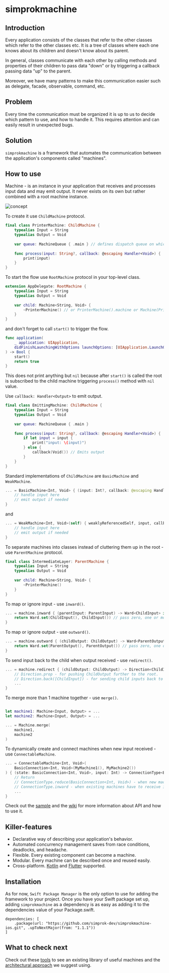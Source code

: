 # simprokmachine


## Introduction

Every application consists of the classes that refer to the other classes which refer to the other classes etc. It is a tree of classes where each one knows about its children and doesn't know about its parent.

In general, classes communicate with each other by calling methods and properties of their children to pass data "down" or by triggering a callback passing data "up" to the parent.

Moreover, we have many patterns to make this communication easier such as delegate, facade, observable, command, etc.

## Problem

Every time the communication must be organized it is up to us to decide which pattern to use, and how to handle it. This requires attention and can easily result in unexpected bugs.

## Solution

```simprokmachine``` is a framework that automates the communication between the application's components called "machines".

## How to use

Machine - is an instance in your application that receives and processes input data and may emit output. It never exists on its own but rather combined with a root machine instance.

![concept](https://github.com/simprok-dev/simprokmachine-ios/blob/main/images/simprokmachine.drawio.png)

To create it use ```ChildMachine``` protocol.

```Swift
final class PrinterMachine: ChildMachine {
    typealias Input = String
    typealias Output = Void
    
    var queue: MachineQueue { .main } // defines dispatch queue on which process() method works 
    
    func process(input: String?, callback: @escaping Handler<Void>) {
        print(input)
    }
}
```

To start the flow use ```RootMachine``` protocol in your top-level class.

```Swift
extension AppDelegate: RootMachine {
    typealias Input = String
    typealias Output = Void
    
    var child: Machine<String, Void> {
        ~PrinterMachine() // or PrinterMachine().machine or Machine(PrinterMachine())
    }
}
```

and don't forget to call ```start()``` to trigger the flow.

```Swift
func application(
    _ application: UIApplication,
    didFinishLaunchingWithOptions launchOptions: [UIApplication.LaunchOptionsKey: Any]?
) -> Bool {
    start()
    return true
}
```

This does not print anything but ```nil``` because after ```start()``` is called the root is subscribed to the child machine triggering ```process()``` method with ```nil``` value.

Use ```callback: Handler<Output>``` to emit output. 

```Swift
final class EmittingMachine: ChildMachine {
    typealias Input = String
    typealias Output = Void
    
    var queue: MachineQueue { .main } 
    
    func process(input: String?, callback: @escaping Handler<Void>) {
        if let input = input { 
            print("input: \(input)")
        } else {
            callback(Void()) // Emits output
        }
    }
}
```

Standard implementations of ```ChildMachine``` are ```BasicMachine``` and ```WeakMachine```.

```Swift
... = BasicMachine<Int, Void> { (input: Int?, callback: @escaping Handler<Void>) in
    // handle input here
    // emit output if needed
}
```

and

```Swift
... = WeakMachine<Int, Void>(self) { weaklyReferencedSelf, input, callback in 
    // handle input here
    // emit output if needed
}
```


To separate machines into classes instead of cluttering them up in the root - use ```ParentMachine``` protocol.

```Swift
final class IntermediateLayer: ParentMachine {
    typealias Input = String
    typealias Output = Void
    
    var child: Machine<String, Void> {
        ~PrinterMachine() 
    }
}
```

To map or ignore input - use ```inward()```.

```Swift
... = machine.inward { (parentInput: ParentInput) -> Ward<ChildInput> in 
    return Ward.set(ChildInput(), ChildInput()) // pass zero, one or more inputs.
}
```

To map or ignore output - use ```outward()```. 


```Swift
... = machine.outward { (childOutput: ChildOutput) -> Ward<ParentOutput> in 
    return Ward.set(ParentOutput(), ParentOutput()) // pass zero, one or more outputs.
}
```

To send input back to the child when output received - use ```redirect()```.

```Swift
... = machine.redirect { (childOutput: ChildOutput) -> Direction<ChildInput> in 
    // Direction.prop - for pushing ChildOutput further to the root.
    // Direction.back([ChildInput]) - for sending child inputs back to the child.
    ...
}
```

To merge more than 1 machine together - use ```merge()```.

```Swift

let machine1: Machine<Input, Output> = ...
let machine2: Machine<Input, Output> = ...

... = Machine.merge(
    machine1,
    machine2
)
```

To dynamically create and connect machines when new input received - use ```ConnectableMachine```.

```Swift
... = ConnectableMachine<Int, Void>(
    BasicConnection<Int, Void>(MyMachine1(), MyMachine2())
) { (state: BasicConnection<Int, Void>, input: Int) -> ConnectionType<BasicConnection<Int, Void>> in
    // Return 
    // ConnectionType.reduce(BasicConnection<Int, Void>) - when new machines have to be connected.
    // ConnectionType.inward - when existing machines have to receive input: Int
    ...
}
```

Check out the [sample](https://github.com/simprok-dev/simprokmachine-ios/tree/main/sample) and the [wiki](https://github.com/simprok-dev/simprokmachine-ios/wiki) for more information about API and how to use it.


## Killer-features

- Declarative way of describing your application's behavior.
- Automated concurrency management saves from race conditions, deadlocks, and headache.
- Flexible. Every existing component can become a machine.
- Modular. Every machine can be described once and reused easily.
- Cross-platform. [Kotlin](https://github.com/simprok-dev/simprokmachine-kotlin) and [Flutter](https://github.com/simprok-dev/simprokmachine-flutter) supported.


## Installation

As for now, ```Swift Package Manager``` is the only option to use for adding the framework to your project. 
Once you have your Swift package set up, adding ```simprokmachine``` as a dependency is as easy as adding it to the dependencies value of your Package.swift.

```
dependencies: [
    .package(url: "https://github.com/simprok-dev/simprokmachine-ios.git", .upToNextMajor(from: "1.1.1"))
]
```

## What to check next

Check out these [tools](https://github.com/simprok-dev/simproktools-ios) to see an existing library of useful machines and the [architectural approach](https://github.com/simprok-dev/simprokcore-ios) we suggest using.
